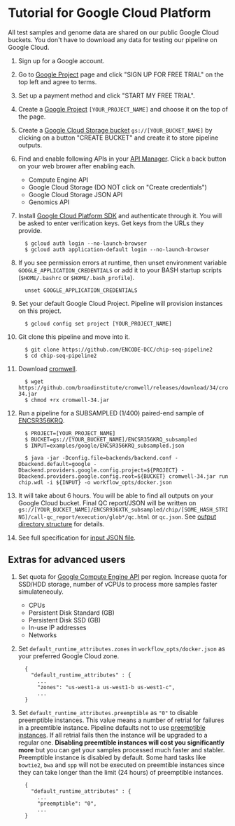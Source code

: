 Tutorial for Google Cloud Platform
===================================================

All test samples and genome data are shared on our public Google Cloud buckets. You don't have to download any data for testing our pipeline on Google Cloud.

1. Sign up for a Google account.
2. Go to [Google Project](https://console.developers.google.com/project) page and click "SIGN UP FOR FREE TRIAL" on the top left and agree to terms.
3. Set up a payment method and click "START MY FREE TRIAL".
4. Create a [Google Project](https://console.developers.google.com/project) `[YOUR_PROJECT_NAME]` and choose it on the top of the page.
5. Create a [Google Cloud Storage bucket](https://console.cloud.google.com/storage/browser) `gs://[YOUR_BUCKET_NAME]` by clicking on a button "CREATE BUCKET" and create it to store pipeline outputs.
6. Find and enable following APIs in your [API Manager](https://console.developers.google.com/apis/library). Click a back button on your web brower after enabling each.
    * Compute Engine API
    * Google Cloud Storage (DO NOT click on "Create credentials")
    * Google Cloud Storage JSON API
    * Genomics API

7. Install [Google Cloud Platform SDK](https://cloud.google.com/sdk/downloads) and authenticate through it. You will be asked to enter verification keys. Get keys from the URLs they provide.
    ```
      $ gcloud auth login --no-launch-browser
      $ gcloud auth application-default login --no-launch-browser
    ```

8. If you see permission errors at runtime, then unset environment variable `GOOGLE_APPLICATION_CREDENTIALS` or add it to your BASH startup scripts (`$HOME/.bashrc` or `$HOME/.bash_profile`).
    ```
      unset GOOGLE_APPLICATION_CREDENTIALS
    ```

7. Set your default Google Cloud Project. Pipeline will provision instances on this project.
    ```
      $ gcloud config set project [YOUR_PROJECT_NAME]
    ```

8. Git clone this pipeline and move into it.
    ```
      $ git clone https://github.com/ENCODE-DCC/chip-seq-pipeline2
      $ cd chip-seq-pipeline2
    ```

9. Download [cromwell](https://github.com/broadinstitute/cromwell).
    ```
      $ wget https://github.com/broadinstitute/cromwell/releases/download/34/cromwell-34.jar
      $ chmod +rx cromwell-34.jar
    ```

10. Run a pipeline for a SUBSAMPLED (1/400) paired-end sample of [ENCSR356KRQ](https://www.encodeproject.org/experiments/ENCSR356KRQ/).
    ```
      $ PROJECT=[YOUR_PROJECT_NAME]
      $ BUCKET=gs://[YOUR_BUCKET_NAME]/ENCSR356KRQ_subsampled
      $ INPUT=examples/google/ENCSR356KRQ_subsampled.json

      $ java -jar -Dconfig.file=backends/backend.conf -Dbackend.default=google -Dbackend.providers.google.config.project=${PROJECT} -Dbackend.providers.google.config.root=${BUCKET} cromwell-34.jar run chip.wdl -i ${INPUT} -o workflow_opts/docker.json
    ```

11. It will take about 6 hours. You will be able to find all outputs on your Google Cloud bucket. Final QC report/JSON will be written on `gs://[YOUR_BUCKET_NAME]/ENCSR936XTK_subsampled/chip/[SOME_HASH_STRING]/call-qc_report/execution/glob*/qc.html` or `qc.json`. See [output directory structure](output.md) for details.

12. See full specification for [input JSON file](input.md).

## Extras for advanced users

1. Set quota for [Google Compute Engine API](https://console.cloud.google.com/iam-admin/quotas) per region. Increase quota for SSD/HDD storage, number of vCPUs to process more samples faster simulateneouly.
    * CPUs
    * Persistent Disk Standard (GB)
    * Persistent Disk SSD (GB)
    * In-use IP addresses
    * Networks

2. Set `default_runtime_attributes.zones` in `workflow_opts/docker.json` as your preferred Google Cloud zone.
    ```
      {
        "default_runtime_attributes" : {
          ...
          "zones": "us-west1-a us-west1-b us-west1-c",
          ...
      }
    ```

3. Set `default_runtime_attributes.preemptible` as `"0"` to disable preemptible instances. This value means a number of retrial for failures in a preemtible instance. Pipeline defaults not to use [preemptible instances](https://cloud.google.com/compute/docs/instances/preemptible). If all retrial fails then the instance will be upgraded to a regular one. **Disabling preemtible instances will cost you significantly more** but you can get your samples processed much faster and stabler. Preemptible instance is disabled by default. Some hard tasks like `bowtie2`, `bwa` and `spp` will not be executed on preemtible instances since they can take longer than the limit (24 hours) of preemptible instances.
    ```
      {
        "default_runtime_attributes" : {
          ...
          "preemptible": "0",
          ...
      }
    ```